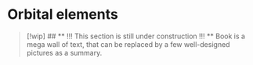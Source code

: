 # Orbital elements

> [!wip] ## ** !!! This section is still under construction !!! **
> Book is a mega wall of text, that can be replaced by a few well-designed pictures as a summary.


<!-- Wakker section 11.5 -->